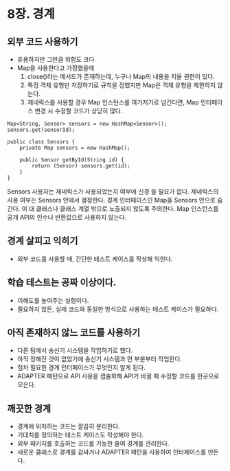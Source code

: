 8장. 경계
=======

## 외부 코드 사용하기

- 유용하지만 그만큼 위험도 크다
- Map을 사용한다고 가정했을때   
  1. close()라는 메서드가 존재하는데, 누구나 Map의 내용을 지울 권한이 있다.
  2. 특정 객체 유형만 저장하기로 규칙을 정했지만 Map은 객체 유형을 제한하지 않는다.
  3. 제네릭스를 사용할 경우 Map 인스턴스를 여기저기로 넘긴다면, Map 인터페이스 변경 시 수정할 코드가 상당히 많다.
```
Map<String, Senser> sensors = new HashMap<Sensor>();
sensors.get(sensorId);
```
```
public class Sensors {
    private Map sensors = new HashMap();
    
    public Sensor getById(String id) {
        return (Sensor) sensors.get(id);
    }
}
```
Sensors 사용자는 제네릭스가 사용되었는지 여부에 신경 쓸 필요가 없다.
제네릭스의 사용 여부는 Sensors 안에서 결정한다.
경계 인터페이스인 Map을 Sensors 안으로 숨긴다.
이 대 클래스나 클래스 계열 밖으로 노출되지 않도록 주의한다.
Map 인스턴스를 공개 API의 인수나 반환값으로 사용하지 않는다.

## 경계 살피고 익히기
- 외부 코드를 사용할 때, 간단한 테스트 케이스를 작성해 익힌다.

## 학습 테스트는 공짜 이상이다.
- 이해도를 높여주는 실험이다.
- 필요하지 않든, 실제 코드와 동일한 방식으로 사용하는 테스트 케이스가 필요하다.

## 아직 존재하지 않느 코드를 사용하기
- 다른 팀에서 송신기 시스템을 작업하기로 했다.
- 아직 정해진 것이 없었기에 송신기 시스템과 먼 부분부터 작업한다.
- 점차 필요한 경계 인터페이스가 무엇인지 알게 된다.
- ADAPTER 패턴으로 API 사용을 캡슐화해 API가 바뀔 때 수정할 코드를 한곳으로 모은다.

## 깨끗한 경계
- 경계에 위치하는 코드는 깔끔히 분리한다.
- 기대치를 정의하는 테스트 케이스도 작성해야 한다.
- 외부 패키지를 호출하는 코드를 가능한 줄여 경계를 관리한다.
- 새로운 클래스로 경계를 감싸거나 ADAPTER 패턴을 사용하여 인터페이스를 만든다.
  